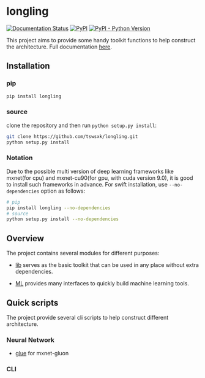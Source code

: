 # longling

[![Documentation Status](https://readthedocs.org/projects/longling/badge/?version=latest)](https://longling.readthedocs.io/zh/latest/index.html)
[![PyPI](https://img.shields.io/pypi/v/longling.svg)](https://pypi.python.org/pypi/longling)
[![PyPI - Python Version](https://img.shields.io/pypi/pyversions/longling.svg)](https://pypi.python.org/pypi/longling)

This project aims to provide some handy toolkit functions to help construct the
architecture. 
Full documentation [here](https://longling.readthedocs.io/zh/latest/index.html).

## Installation

### pip
```bash
pip install longling
```
### source
clone the repository and then run `python setup.py install`:
```bash
git clone https://github.com/tswsxk/longling.git
python setup.py install
```

### Notation
Due to the possible multi version of deep learning frameworks like 
mxnet(for cpu) and mxnet-cu90(for gpu, with cuda version 9.0), 
it is good to install such frameworks in advance. 
For swift installation, use `--no-dependencies` option as follows:
```bash
# pip
pip install longling --no-dependencies
# source
python setup.py install --no-dependencies
```

## Overview
The project contains several modules for different purposes:

* [lib](https://longling.readthedocs.io/zh/latest/submodule/lib/index.html) serves as the basic toolkit that can be used in any place without extra dependencies.

* [ML](https://longling.readthedocs.io/zh/latest/submodule/ML/index.html) provides many interfaces to quickly build machine learning tools.

## Quick scripts
The project provide several cli scripts to help construct different 
architecture.

### Neural Network
* [glue](https://longling.readthedocs.io/zh/latest/submodule/ML/MxnetHelper/glue.html) for mxnet-gluon


### CLI
